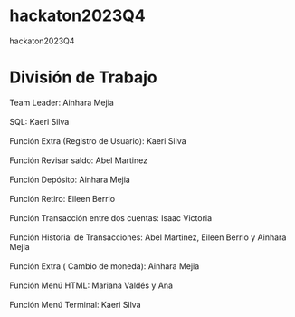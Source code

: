 # hackaton2023Q4
hackaton2023Q4

# División de Trabajo
Team Leader: Ainhara Mejia <br> </br>
SQL: Kaeri Silva <br> </br>
Función Extra (Registro de Usuario): Kaeri Silva <br> </br>
Función Revisar saldo: Abel Martinez <br> </br>
Función Depósito: Ainhara Mejia <br> </br>
Función Retiro: Eileen Berrio <br> </br>
Función Transacción entre dos cuentas: Isaac Victoria <br> </br>
Función Historial de Transacciones: Abel Martinez, Eileen Berrio y Ainhara Mejia <br> </br>
Función Extra ( Cambio de moneda): Ainhara Mejia <br> </br>
Función Menú HTML: Mariana Valdés y Ana <br> </br>
Función Menú Terminal: Kaeri Silva <br> </br>




